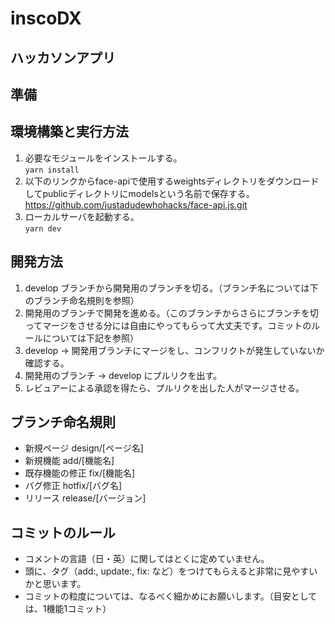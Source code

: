 # inscoDX

## ハッカソンアプリ


## 準備


## 環境構築と実行方法
1. 必要なモジュールをインストールする。  
`yarn install`
2. 以下のリンクからface-apiで使用するweightsディレクトリをダウンロードしてpublicディレクトリにmodelsという名前で保存する。　　
<https://github.com/justadudewhohacks/face-api.js.git>
3. ローカルサーバを起動する。  
`yarn dev`

## 開発方法

1. develop ブランチから開発用のブランチを切る。（ブランチ名については下のブランチ命名規則を参照）
2. 開発用のブランチで開発を進める。（このブランチからさらにブランチを切ってマージをさせる分には自由にやってもらって大丈夫です。コミットのルールについては下記を参照）
4. develop -> 開発用ブランチにマージをし、コンフリクトが発生していないか確認する。
5. 開発用のブランチ -> develop にプルリクを出す。
6. レビュアーによる承認を得たら、プルリクを出した人がマージさせる。


## ブランチ命名規則

- 新規ページ design/[ページ名]
- 新規機能 add/[機能名]
- 既存機能の修正 fix/[機能名]
- バグ修正 hotfix/[バグ名]
- リリース release/[バージョン]


## コミットのルール

- コメントの言語（日・英）に関してはとくに定めていません。
- 頭に、タグ（add:, update:, fix: など）をつけてもらえると非常に見やすいかと思います。
- コミットの粒度については、なるべく細かめにお願いします。（目安としては、1機能1コミット）
